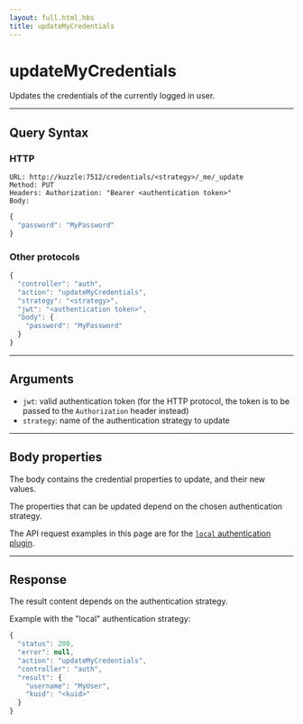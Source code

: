 ```yaml
---
layout: full.html.hbs
title: updateMyCredentials
---
```


# updateMyCredentials

<SinceBadge version="1.0.0" />

Updates the credentials of the currently logged in user.

---

## Query Syntax

### HTTP

```http
URL: http://kuzzle:7512/credentials/<strategy>/_me/_update
Method: PUT
Headers: Authorization: "Bearer <authentication token>"
Body:
```

```js
{
  "password": "MyPassword"
}
```

### Other protocols

```javascript
{
  "controller": "auth",
  "action": "updateMyCredentials",
  "strategy": "<strategy>",
  "jwt": "<authentication token>",
  "body": {
    "password": "MyPassword"
  }
}
```

---

## Arguments

- `jwt`: valid authentication token (for the HTTP protocol, the token is to be passed to the `Authorization` header instead)
- `strategy`: name of the authentication strategy to update

---

## Body properties

The body contains the credential properties to update, and their new values.

The properties that can be updated depend on the chosen authentication strategy.

The API request examples in this page are for the [`local` authentication plugin](https://github.com/kuzzleio/kuzzle-plugin-auth-passport-local).

---

## Response

The result content depends on the authentication strategy.

Example with the "local" authentication strategy:

```js
{
  "status": 200,
  "error": null,
  "action": "updateMyCredentials",
  "controller": "auth",
  "result": {
    "username": "MyUser",
    "kuid": "<kuid>"
  }
}
```
